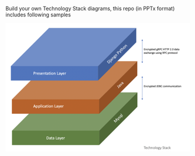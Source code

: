 Build your own Technology Stack diagrams, this repo (in PPTx format) includes following samples

![Tech Stack 0001](https://raw.githubusercontent.com/hi2rashid/technology-stack-ppt-samples/master/techstack0001.png
)



